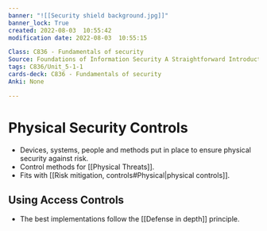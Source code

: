 ```yaml
---
banner: "![[Security shield background.jpg]]"
banner_lock: True
created: 2022-08-03  10:55:42
modification date: 2022-08-03  10:55:15

Class: C836 - Fundamentals of security
Source: Foundations of Information Security A Straightforward Introduction
tags: C836/Unit_5-1-1
cards-deck: C836 - Fundamentals of security
Anki: None

---
```


# Physical Security Controls
- Devices, systems, people and methods put in place to ensure physical security against risk.
- Control methods for [[Physical Threats]].
- Fits with [[Risk mitigation, controls#Physical|physical controls]].

## Using Access Controls
- The best implementations follow the [[Defense in depth]] principle.
